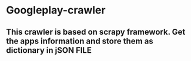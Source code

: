 # Googleplay-crawler
## This crawler is based on scrapy framework. Get the apps information and  store them as dictionary in jSON FILE

